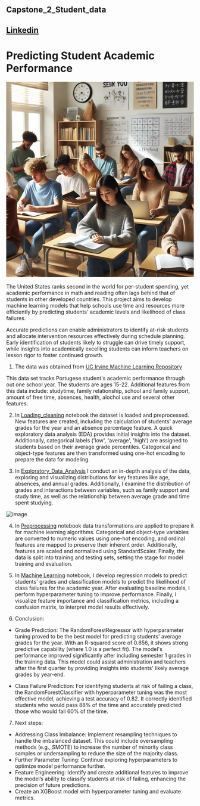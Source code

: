 ## Capstone_2_Student_data
## [Linkedin](https://www.linkedin.com/in/francisco-torres-6a8b65187/)

# Predicting Student Academic Performance

![alt text](image.png)



The United States ranks second in the world for per-student spending, yet academic performance in math and reading often lags behind that of students in other developed countries. This project aims to develop machine learning models that help schools use time and resources more efficiently by predicting students' academic levels and likelihood of class failures.

Accurate predictions can enable administrators to identify at-risk students and allocate intervention resources effectively during schedule planning. Early identification of students likely to struggle can drive timely support, while insights into academically excelling students can inform teachers on lesson rigor to foster continued growth.




1) The data was obtained from [UC Irvine Machine Learning Repository](https://archive.ics.uci.edu/dataset/320/student+performance)

This data set tracks Portugese student's academic performance through out one school year. The students are ages 15-22. Additional features from this data include: studytime, family relationship, school and family support, amount of free time, absences, health, alochol use and several other features. 



2) In [Loading_cleaning](Loading_Cleaning.ipynb) notebook the dataset is loaded and preprocessed. New features are created, including the calculation of students' average grades for the year and an absence percentage feature. A quick exploratory data analysis (EDA) provides initial insights into the dataset. Additionally, categorical labels ('low', 'average', 'high') are assigned to students based on their average grade percentiles. Categorical and object-type features are then transformed using one-hot encoding to prepare the data for modeling.



3) In [Exploratory_Data_Analysis](Exploratory_Data_Analysis.ipynb) I conduct an in-depth analysis of the data, exploring and visualizing distributions for key features like age, absences, and annual grades. Additionally, I examine the distribution of grades and interactions between variables, such as family support and study time, as well as the relationship between average grade and time spent studying.


<img width="724" alt="image" src="https://github.com/user-attachments/assets/dcbc1268-7457-47e9-8852-735fe01d7cc5" />




4) In [Preprocessing](Preprocessing.ipynb) notebook data transformations are applied to prepare it for machine learning algorithms. Categorical and object-type variables are converted to numeric values using one-hot encoding, and ordinal features are mapped to preserve their inherent order. Additionally, features are scaled and normalized using StandardScaler. Finally, the data is split into training and testing sets, setting the stage for model training and evaluation.




5) In [Machine Learning](Machine_Learning.ipynb) notebook, I develop regression models to predict students' grades and classification models to predict the likelihood of class failures for the academic year. After evaluating baseline models, I perform hyperparameter tuning to improve performance. Finally, I visualize feature importance and classification metrics, including a confusion matrix, to interpret model results effectively.

6) Conclusion:
- Grade Prediction: The RandomForestRegressor with hyperparameter tuning proved to be the best model for predicting students' average grades for the year. With an R-squared score of 0.856, it shows strong predictive capability (where 1.0 is a perfect fit). The model's performance improved significantly after including semester 1 grades in the training data. This model could assist administration and teachers after the first quarter by providing insights into students' likely average grades by year-end.

- Class Failure Prediction: For identifying students at risk of failing a class, the RandomForestClassifier with hyperparameter tuning was the most effective model, achieving a test accuracy of 0.82. It correctly identified students who would pass 88% of the time and accurately predicted those who would fail 60% of the time.
   

7) Next steps: 

- Addressing Class Imbalance: Implement resampling techniques to handle the imbalanced dataset. This could include oversampling methods (e.g., SMOTE) to increase the number of minority class samples or undersampling to reduce the size of the majority class.
- Further Parameter Tuning: Continue exploring hyperparameters to optimize model performance further.
- Feature Engineering: Identify and create additional features to improve the model’s ability to classify students at risk of failing, enhancing the precision of future predictions.
- Create an XGBoost model with hyperparameter tuning and evaluate metrics. 

